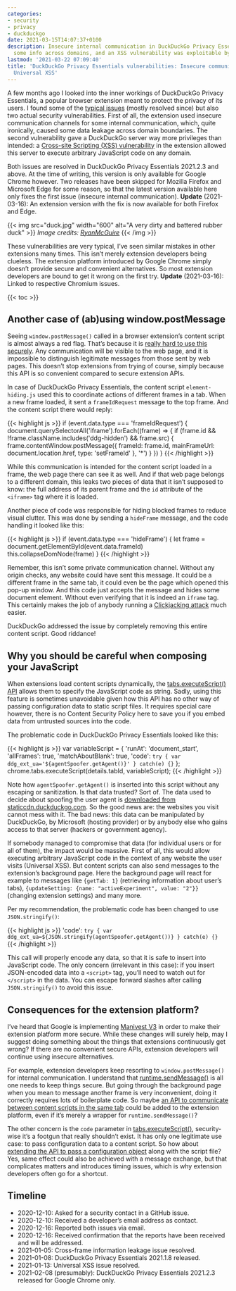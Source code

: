 ```yaml
---
categories:
- security
- privacy
- duckduckgo
date: 2021-03-15T14:07:37+0100
description: Insecure internal communication in DuckDuckGo Privacy Essentials leaked
  some info across domains, and an XSS vulnerability was exploitable by its server.
lastmod: '2021-03-22 07:09:40'
title: 'DuckDuckGo Privacy Essentials vulnerabilities: Insecure communication and
  Universal XSS'
---
```


A few months ago I looked into the inner workings of DuckDuckGo Privacy Essentials, a popular browser extension meant to protect the privacy of its users. I found some of the [typical issues](/2020/12/10/how-anti-fingerprinting-extensions-tend-to-make-fingerprinting-easier/) (mostly resolved since) but also two actual security vulnerabilities. First of all, the extension used insecure communication channels for some internal communication, which, quite ironically, caused some data leakage across domain boundaries. The second vulnerability gave a DuckDuckGo server way more privileges than intended: a [Cross-site Scripting (XSS) vulnerability](https://en.wikipedia.org/wiki/Cross-site_scripting) in the extension allowed this server to execute arbitrary JavaScript code on any domain.

Both issues are resolved in DuckDuckGo Privacy Essentials 2021.2.3 and above. At the time of writing, this version is only available for Google Chrome however. Two releases have been skipped for Mozilla Firefox and Microsoft Edge for some reason, so that the latest version available here only fixes the first issue (insecure internal communication). **Update** (2021-03-16): An extension version with the fix is now available for both Firefox and Edge.

{{< img src="duck.jpg" width="600" alt="A very dirty and battered rubber duck" >}}
<em>
  Image credits:
  <a href="https://pixabay.com/photos/rubber-duck-toy-yellow-duckling-594356/" rel="nofollow">RyanMcGuire</a>
</em>
{{< /img >}}

These vulnerabilities are very typical, I’ve seen similar mistakes in other extensions many times. This isn’t merely extension developers being clueless. The extension platform introduced by Google Chrome simply doesn’t provide secure and convenient alternatives. So most extension developers are bound to get it wrong on the first try. **Update** (2021-03-16): Linked to respective Chromium issues.

{{< toc >}}

## Another case of (ab)using window.postMessage

Seeing `window.postMessage()` called in a browser extension’s content script is almost always a red flag. That’s because it is [really hard to use this securely](https://developer.mozilla.org/en-US/docs/Web/API/Window/postMessage#using_window.postmessage_in_extensions_non-standard_inline). Any communication will be visible to the web page, and it is impossible to distinguish legitimate messages from those sent by web pages. This doesn’t stop extensions from trying of course, simply because this API is so convenient compared to secure extension APIs.

In case of DuckDuckGo Privacy Essentials, the content script `element-hiding.js` used this to coordinate actions of different frames in a tab. When a new frame loaded, it sent a `frameIdRequest` message to the top frame. And the content script there would reply:

{{< highlight js >}}
if (event.data.type === 'frameIdRequest') {
  document.querySelectorAll('iframe').forEach((frame) => {
    if (frame.id && !frame.className.includes('ddg-hidden') && frame.src) {
      frame.contentWindow.postMessage({
        frameId: frame.id,
        mainFrameUrl: document.location.href,
        type: 'setFrameId'
      }, '*')
    }
  })
}
{{< /highlight >}}

While this communication is intended for the content script loaded in a frame, the web page there can see it as well. And if that web page belongs to a different domain, this leaks two pieces of data that it isn’t supposed to know: the full address of its parent frame and the `id` attribute of the `<iframe>` tag where it is loaded.

Another piece of code was responsible for hiding blocked frames to reduce visual clutter. This was done by sending a `hideFrame` message, and the code handling it looked like this:

{{< highlight js >}}
if (event.data.type === 'hideFrame') {
  let frame = document.getElementById(event.data.frameId)
  this.collapseDomNode(frame)
}
{{< /highlight >}}

Remember, this isn’t some private communication channel. Without any origin checks, any website could have sent this message. It could be a different frame in the same tab, it could even be the page which opened this pop-up window. And this code just accepts the message and hides some document element. Without even verifying that it is indeed an `iframe` tag. This certainly makes the job of anybody running a [Clickjacking attack](https://en.wikipedia.org/wiki/Clickjacking) much easier.

DuckDuckGo addressed the issue by completely removing this entire content script. Good riddance!

## Why you should be careful when composing your JavaScript

When extensions load content scripts dynamically, the [tabs.executeScript() API](https://developer.mozilla.org/en-US/docs/Mozilla/Add-ons/WebExtensions/API/tabs/executeScript) allows them to specify the JavaScript code as string. Sadly, using this feature is sometimes unavoidable given how this API has no other way of passing configuration data to static script files. It requires special care however, there is no Content Security Policy here to save you if you embed data from untrusted sources into the code.

The problematic code in DuckDuckGo Privacy Essentials looked like this:

{{< highlight js >}}
var variableScript = {
  'runAt': 'document_start',
  'allFrames': true,
  'matchAboutBlank': true,
  'code': `
    try {
      var ddg_ext_ua='${agentSpoofer.getAgent()}'
    } catch(e) {}
  `
};
chrome.tabs.executeScript(details.tabId, variableScript);
{{< /highlight >}}

Note how `agentSpoofer.getAgent()` is inserted into this script without any escaping or sanitization. Is that data trusted? Sort of. The data used to decide about spoofing the user agent is [downloaded from staticcdn.duckduckgo.com](https://staticcdn.duckduckgo.com/useragents/random_useragent.json). So the good news are: the websites you visit cannot mess with it. The bad news: this data can be manipulated by DuckDuckGo, by Microsoft (hosting provider) or by anybody else who gains access to that server (hackers or government agency).

If somebody managed to compromise that data (for individual users or for all of them), the impact would be massive. First of all, this would allow executing arbitrary JavaScript code in the context of any website the user visits (Universal XSS). But content scripts can also send messages to the extension’s background page. Here the background page will react for example to messages like `{getTab: 1}` (retrieving information about user’s tabs), `{updateSetting: {name: "activeExperiment", value: "2"}}` (changing extension settings) and many more.

Per my recommendation, the problematic code has been changed to use `JSON.stringify()`:

{{< highlight js >}}
  'code': `
    try {
      var ddg_ext_ua=${JSON.stringify(agentSpoofer.getAgent())}
    } catch(e) {}
  `
{{< /highlight >}}

This call will properly encode any data, so that it is safe to insert into JavaScript code. The only concern (irrelevant in this case): if you insert JSON-encoded data into a `<script>` tag, you’ll need to watch out for `</script>` in the data. You can escape forward slashes after calling `JSON.stringify()` to avoid this issue.

## Consequences for the extension platform?

I’ve heard that Google is implementing [Manivest V3](https://developer.chrome.com/docs/extensions/mv3/intro/mv3-overview/) in order to make their extension platform more secure. While these changes will surely help, may I suggest doing something about the things that extensions continuously get wrong? If there are no convenient secure APIs, extension developers will continue using insecure alternatives.

For example, extension developers keep resorting to `window.postMessage()` for internal communication. I understand that [runtime.sendMessage()](https://developer.mozilla.org/en-US/docs/Mozilla/Add-ons/WebExtensions/API/runtime/sendMessage) is all one needs to keep things secure. But going through the background page when you mean to message another frame is very inconvenient, doing it correctly requires lots of boilerplate code. So maybe [an API to communicate between content scripts in the same tab](https://bugs.chromium.org/p/chromium/issues/detail?id=1188556) could be added to the extension platform, even if it’s merely a wrapper for `runtime.sendMessage()`?

The other concern is the `code` parameter in [tabs.executeScript()](https://developer.mozilla.org/en-US/docs/Mozilla/Add-ons/WebExtensions/API/tabs/executeScript), security-wise it’s a footgun that really shouldn’t exist. It has only one legitimate use case: to pass configuration data to a content script. So how about [extending the API to pass a configuration object](https://bugs.chromium.org/p/chromium/issues/detail?id=330111) along with the script file? Yes, same effect could also be achieved with a message exchange, but that complicates matters and introduces timing issues, which is why extension developers often go for a shortcut.

## Timeline

* 2020-12-10: Asked for a security contact in a GitHub issue.
* 2020-12-10: Received a developer’s email address as contact.
* 2020-12-16: Reported both issues via email.
* 2020-12-16: Received confirmation that the reports have been received and will be addressed.
* 2021-01-05: Cross-frame information leakage issue resolved.
* 2021-01-08: DuckDuckGo Privacy Essentials 2021.1.8 released.
* 2021-01-13: Universal XSS issue resolved.
* 2021-02-08 (presumably): DuckDuckGo Privacy Essentials 2021.2.3 released for Google Chrome only.